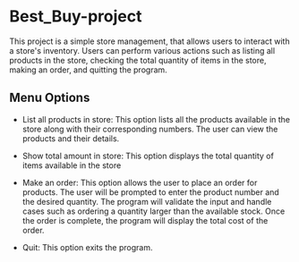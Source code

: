 # Best_Buy-project

This project is a simple store management, that allows users to interact with a store's inventory. Users can perform various actions such as listing all products in the store, checking the total quantity of items in the store, making an order, and quitting the program.

## Menu Options

- List all products in store: This option lists all the products available in the store along with their corresponding numbers. The user can view the products and their details.

- Show total amount in store: This option displays the total quantity of items available in the store

- Make an order: This option allows the user to place an order for products. The user will be prompted to enter the product number and the desired quantity. The program will validate the input and handle cases such as ordering a quantity larger than the available stock. Once the order is complete, the program will display the total cost of the order.

- Quit: This option exits the program.





